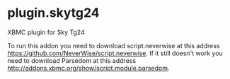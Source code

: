 plugin.skytg24
==============

XBMC plugin for Sky Tg24

To run this addon you need to download script.neverwise at this address https://github.com/NeverWise/script.neverwise.
If it still doesn't work you need to download Parsedom at this address http://addons.xbmc.org/show/script.module.parsedom.
